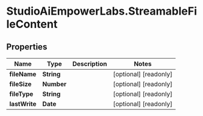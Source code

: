 # StudioAiEmpowerLabs.StreamableFileContent

## Properties

Name | Type | Description | Notes
------------ | ------------- | ------------- | -------------
**fileName** | **String** |  | [optional] [readonly] 
**fileSize** | **Number** |  | [optional] [readonly] 
**fileType** | **String** |  | [optional] [readonly] 
**lastWrite** | **Date** |  | [optional] [readonly] 


